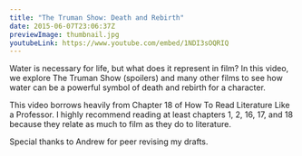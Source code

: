 ```yaml
---
title: "The Truman Show: Death and Rebirth"
date: 2015-06-07T23:06:37Z
previewImage: thumbnail.jpg
youtubeLink: https://www.youtube.com/embed/1NDI3sOQRIQ
---
```


Water is necessary for life, but what does it represent in film? In this video, we explore The Truman Show (spoilers) and many other films to see how water can be a powerful symbol of death and rebirth for a character.

This video borrows heavily from Chapter 18 of How To Read Literature Like a Professor. I highly recommend reading at least chapters 1, 2, 16, 17, and 18 because they relate as much to film as they do to literature.

Special thanks to Andrew for peer revising my drafts.